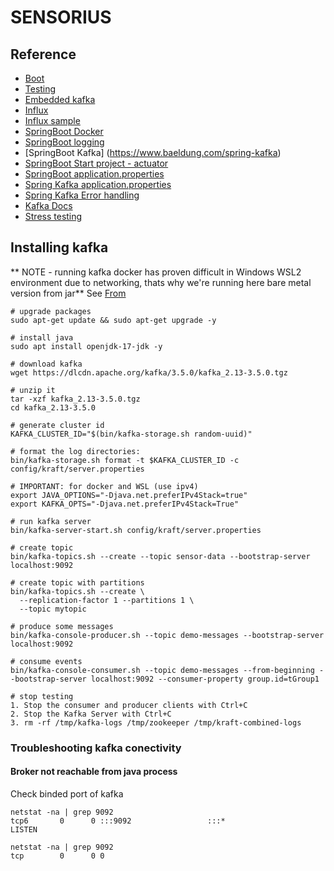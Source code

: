 # SENSORIUS

## Reference 

- [Boot](https://spring.io/guides/gs/spring-boot)
- [Testing](https://docs.spring.io/spring-kafka/reference/testing.html)
- [Embedded kafka](https://docs.spring.io/spring-kafka/reference/testing.html#embedded-kafka-annotation)
- [Influx](https://medium.berkayozcan.com/connecting-an-influxdb-database-to-a-spring-boot-application-81f53ead3c7)
- [Influx sample](https://medium.com/trabe/monitoring-humidity-and-temperature-with-grafana-influxdb-and-orange-pi-9680046c70c)
- [SpringBoot Docker](https://medium.com/@bubu.tripathy/dockerizing-your-spring-boot-application-75bf2c6568d0)
- [SpringBoot logging](https://www.baeldung.com/spring-boot-logging)
- [SpringBoot Kafka] (https://www.baeldung.com/spring-kafka)
- [SpringBoot Start project - actuator](https://spring.io/guides/gs/spring-boot)
- [SpringBoot application.properties](https://docs.spring.io/spring-boot/docs/current/reference/html/application-properties.html)
- [Spring Kafka application.properties](https://gist.github.com/geunho/77f3f9a112ea327457353aa407328771)
- [Spring Kafka Error handling](https://medium.com/javarevisited/robust-kafka-consumer-error-handling-on-a-spring-boot-3-application-6fc95e92c956)
- [Kafka Docs](https://kafka.apache.org/0110/javadoc/org/apache/kafka/clients/consumer/KafkaConsumer.html#assign(java.util.Collection))
- [Stress testing](https://www.blazemeter.com/blog/kafka-testing)


## Installing kafka

** NOTE - running kafka docker has proven difficult in Windows WSL2 environment due to networking, thats why we're running here bare metal version from jar**
See [From](https://www.confluent.io/blog/set-up-and-run-kafka-on-windows-linux-wsl-2/#start-kafka-cluster)

```
# upgrade packages
sudo apt-get update && sudo apt-get upgrade -y

# install java
sudo apt install openjdk-17-jdk -y

# download kafka
wget https://dlcdn.apache.org/kafka/3.5.0/kafka_2.13-3.5.0.tgz

# unzip it
tar -xzf kafka_2.13-3.5.0.tgz
cd kafka_2.13-3.5.0

# generate cluster id
KAFKA_CLUSTER_ID="$(bin/kafka-storage.sh random-uuid)"

# format the log directories:
bin/kafka-storage.sh format -t $KAFKA_CLUSTER_ID -c config/kraft/server.properties

# IMPORTANT: for docker and WSL (use ipv4)
export JAVA_OPTIONS="-Djava.net.preferIPv4Stack=true"
export KAFKA_OPTS="-Djava.net.preferIPv4Stack=True"

# run kafka server
bin/kafka-server-start.sh config/kraft/server.properties

# create topic
bin/kafka-topics.sh --create --topic sensor-data --bootstrap-server localhost:9092

# create topic with partitions
bin/kafka-topics.sh --create \
  --replication-factor 1 --partitions 1 \
  --topic mytopic

# produce some messages
bin/kafka-console-producer.sh --topic demo-messages --bootstrap-server localhost:9092

# consume events
bin/kafka-console-consumer.sh --topic demo-messages --from-beginning --bootstrap-server localhost:9092 --consumer-property group.id=tGroup1

# stop testing
1. Stop the consumer and producer clients with Ctrl+C
2. Stop the Kafka Server with Ctrl+C
3. rm -rf /tmp/kafka-logs /tmp/zookeeper /tmp/kraft-combined-logs

```

### Troubleshooting kafka conectivity

#### Broker not reachable from java process

Check binded port of kafka

```
netstat -na | grep 9092
tcp6       0      0 :::9092                 :::*                    LISTEN

netstat -na | grep 9092
tcp        0      0 0
```




